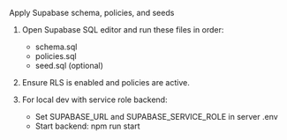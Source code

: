 Apply Supabase schema, policies, and seeds

1) Open Supabase SQL editor and run these files in order:
   - schema.sql
   - policies.sql
   - seed.sql (optional)

2) Ensure RLS is enabled and policies are active.

3) For local dev with service role backend:
   - Set SUPABASE_URL and SUPABASE_SERVICE_ROLE in server .env
   - Start backend: npm run start


